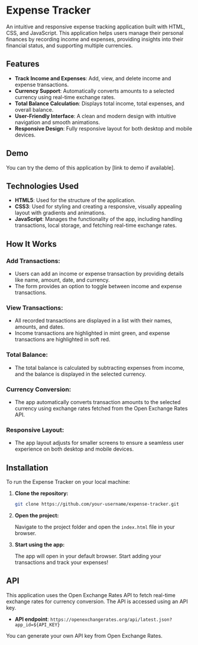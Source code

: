 # Expense Tracker

An intuitive and responsive expense tracking application built with HTML, CSS, and JavaScript. This application helps users manage their personal finances by recording income and expenses, providing insights into their financial status, and supporting multiple currencies.

## Features

- **Track Income and Expenses**: Add, view, and delete income and expense transactions.
- **Currency Support**: Automatically converts amounts to a selected currency using real-time exchange rates.
- **Total Balance Calculation**: Displays total income, total expenses, and overall balance.
- **User-Friendly Interface**: A clean and modern design with intuitive navigation and smooth animations.
- **Responsive Design**: Fully responsive layout for both desktop and mobile devices.

## Demo

You can try the demo of this application by [link to demo if available].

## Technologies Used

- **HTML5**: Used for the structure of the application.
- **CSS3**: Used for styling and creating a responsive, visually appealing layout with gradients and animations.
- **JavaScript**: Manages the functionality of the app, including handling transactions, local storage, and fetching real-time exchange rates.

## How It Works

### Add Transactions:

- Users can add an income or expense transaction by providing details like name, amount, date, and currency.
- The form provides an option to toggle between income and expense transactions.

### View Transactions:

- All recorded transactions are displayed in a list with their names, amounts, and dates.
- Income transactions are highlighted in mint green, and expense transactions are highlighted in soft red.

### Total Balance:

- The total balance is calculated by subtracting expenses from income, and the balance is displayed in the selected currency.

### Currency Conversion:

- The app automatically converts transaction amounts to the selected currency using exchange rates fetched from the Open Exchange Rates API.

### Responsive Layout:

- The app layout adjusts for smaller screens to ensure a seamless user experience on both desktop and mobile devices.

## Installation

To run the Expense Tracker on your local machine:

1. **Clone the repository:**

    ```bash
    git clone https://github.com/your-username/expense-tracker.git
    ```

2. **Open the project:**

    Navigate to the project folder and open the `index.html` file in your browser.

3. **Start using the app:**

    The app will open in your default browser. Start adding your transactions and track your expenses!

## API

This application uses the Open Exchange Rates API to fetch real-time exchange rates for currency conversion. The API is accessed using an API key.

- **API endpoint**: `https://openexchangerates.org/api/latest.json?app_id=${API_KEY}`
  
You can generate your own API key from Open Exchange Rates.
